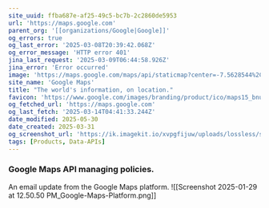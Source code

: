 ```yaml
---
site_uuid: ffba687e-af25-49c5-bc7b-2c2860de5953
url: 'https://maps.google.com'
parent_org: '[[organizations/Google|Google]]'
og_errors: true
og_last_error: '2025-03-08T20:39:42.068Z'
og_error_message: 'HTTP error 401'
jina_last_request: '2025-03-09T06:44:58.926Z'
jina_error: 'Error occurred'
image: 'https://maps.google.com/maps/api/staticmap?center=-7.5628544%2C110.8148224&zoom=14&size=900x900&language=en&sensor=false&client=google-maps-frontend&signature=EYypi8iUTI52jV-MGhVF7Ps_1E4'
site_name: 'Google Maps'
title: "The world's information, on location."
favicon: 'https://www.google.com/images/branding/product/ico/maps15_bnuw3a_32dp.ico'
og_fetched_url: 'https://maps.google.com'
og_last_fetch: '2025-03-14T04:41:33.244Z'
date_modified: 2025-05-30
date_created: 2025-03-31
og_screenshot_url: 'https://ik.imagekit.io/xvpgfijuw/uploads/lossless/screenshots/20250530_Google_Maps_og_screenshot.jpeg'
tags: [Products, Data-APIs]
---
```


### Google Maps API managing policies. 
An email update from the Google Maps platform.
![[Screenshot 2025-01-29 at 12.50.50 PM_Google-Maps-Platform.png]]